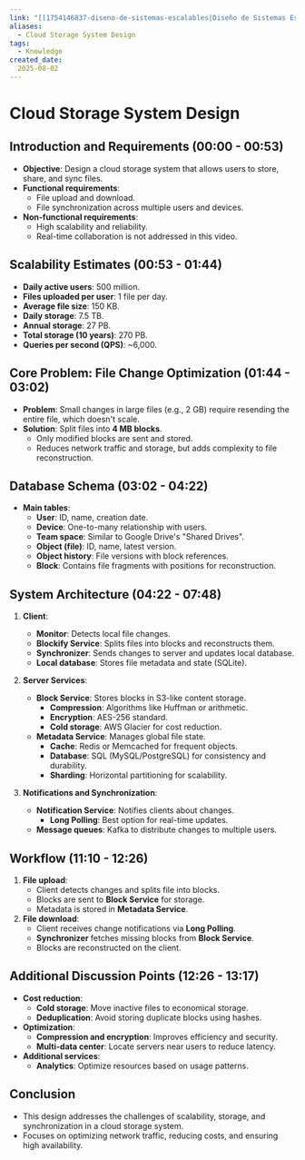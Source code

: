```yaml
---
link: "[[1754146837-diseno-de-sistemas-escalables|Diseño de Sistemas Escalables]]"
aliases: 
  - Cloud Storage System Design
tags:
  - Knowledge
created_date:
  2025-08-02
---
```

# Cloud Storage System Design
## **Introduction and Requirements (00:00 - 00:53)**
- **Objective**: Design a cloud storage system that allows users to store, share, and sync files.
- **Functional requirements**:
  - File upload and download.
  - File synchronization across multiple users and devices.
- **Non-functional requirements**:
  - High scalability and reliability.
  - Real-time collaboration is not addressed in this video.

## **Scalability Estimates (00:53 - 01:44)**
- **Daily active users**: 500 million.
- **Files uploaded per user**: 1 file per day.
- **Average file size**: 150 KB.
- **Daily storage**: 7.5 TB.
- **Annual storage**: 27 PB.
- **Total storage (10 years)**: 270 PB.
- **Queries per second (QPS)**: ~6,000.

## **Core Problem: File Change Optimization (01:44 - 03:02)**
- **Problem**: Small changes in large files (e.g., 2 GB) require resending the entire file, which doesn't scale.
- **Solution**: Split files into **4 MB blocks**.
  - Only modified blocks are sent and stored.
  - Reduces network traffic and storage, but adds complexity to file reconstruction.

## **Database Schema (03:02 - 04:22)**
- **Main tables**:
  - **User**: ID, name, creation date.
  - **Device**: One-to-many relationship with users.
  - **Team space**: Similar to Google Drive's "Shared Drives".
  - **Object (file)**: ID, name, latest version.
  - **Object history**: File versions with block references.
  - **Block**: Contains file fragments with positions for reconstruction.

## **System Architecture (04:22 - 07:48)**
1. **Client**:
   - **Monitor**: Detects local file changes.
   - **Blockify Service**: Splits files into blocks and reconstructs them.
   - **Synchronizer**: Sends changes to server and updates local database.
   - **Local database**: Stores file metadata and state (SQLite).

2. **Server Services**:
   - **Block Service**: Stores blocks in S3-like content storage.
     - **Compression**: Algorithms like Huffman or arithmetic.
     - **Encryption**: AES-256 standard.
     - **Cold storage**: AWS Glacier for cost reduction.
   - **Metadata Service**: Manages global file state.
     - **Cache**: Redis or Memcached for frequent objects.
     - **Database**: SQL (MySQL/PostgreSQL) for consistency and durability.
     - **Sharding**: Horizontal partitioning for scalability.

3. **Notifications and Synchronization**:
   - **Notification Service**: Notifies clients about changes.
     - **Long Polling**: Best option for real-time updates.
   - **Message queues**: Kafka to distribute changes to multiple users.

## **Workflow (11:10 - 12:26)**
1. **File upload**:
   - Client detects changes and splits file into blocks.
   - Blocks are sent to **Block Service** for storage.
   - Metadata is stored in **Metadata Service**.
2. **File download**:
   - Client receives change notifications via **Long Polling**.
   - **Synchronizer** fetches missing blocks from **Block Service**.
   - Blocks are reconstructed on the client.

## **Additional Discussion Points (12:26 - 13:17)**
- **Cost reduction**:
  - **Cold storage**: Move inactive files to economical storage.
  - **Deduplication**: Avoid storing duplicate blocks using hashes.
- **Optimization**:
  - **Compression and encryption**: Improves efficiency and security.
  - **Multi-data center**: Locate servers near users to reduce latency.
- **Additional services**:
  - **Analytics**: Optimize resources based on usage patterns.

## **Conclusion**
- This design addresses the challenges of scalability, storage, and synchronization in a cloud storage system.
- Focuses on optimizing network traffic, reducing costs, and ensuring high availability.





